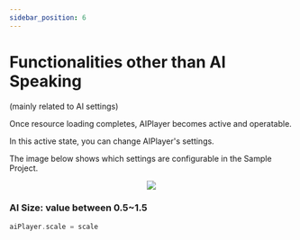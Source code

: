 ```yaml
---
sidebar_position: 6
---
```


# Functionalities other than AI Speaking
(mainly related to AI settings)

Once resource loading completes, AIPlayer becomes active and operatable. 

In this active state, you can change AIPlayer's settings.

The image below shows which settings are configurable in the Sample Project. 

<p align="center">
<img src="/img/aihuman/ios/aisample_ss_002.jpg" style={{zoom: "30%"}} />
</p>

### AI Size: value between 0.5~1.5 

```Swift
aiPlayer.scale = scale
```
